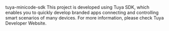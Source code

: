 tuya-minicode-sdk This project is developed using Tuya SDK, which enables you to quickly develop branded apps connecting and controlling smart scenarios of many devices. For more information, please check Tuya Developer Website.
